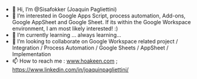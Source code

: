 - 👋 Hi, I’m @Sisafokker (Joaquin Pagliettini)
- 👀 I’m interested in Google Apps Script, process automation, Add-ons, Google AppSheet and Google Sheet. If its within the Google Workspace environment, I am most likely interested! :)
- 🌱 I’m currently learning ... always learning... 
- 💞️ I’m looking to collaborate on Google Workspace related project / Integration / Process Automation / Google Sheets / AppSheet / Implementation
- 📫 How to reach me : www.hoakeen.com ; https://www.linkedin.com/in/joaquinpagliettini/

<!---
Sisafokker/Sisafokker is a ✨ special ✨ repository because its `README.md` (this file) appears on your GitHub profile.
You can click the Preview link to take a look at your changes.
--->
